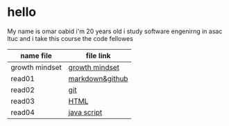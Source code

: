# hello 

My name is omar oabid i'm 20 years old i study software engenirng in asac ltuc and i take this course the code fellowes 

name file | file link 
----------|----------
growth mindset | [growth mindset](https://omarobaid1.github.io/reading-notes/Growthmindset)
read01    | [markdown&github](read01.md)
read02    | [git](https://omarobaid1.github.io/reading-notes/read02)
read03    | [HTML](https://omarobaid1.github.io/reading-notes/read03)
read04    | [java script](https://omarobaid1.github.io/reading-notes/read04)


